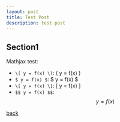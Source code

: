 ```yaml
---
layout: post
title: Test Post
description: test post
---
```


## Section1

Mathjax test:

+ `\( y = f(x) \)`: \( y = f(x) \)
+ `$ y = f(x) $`: $ y = f(x) $
+ `\[ y = f(x) \]`: \[ y = f(x) \]
+ `$$ y = f(x) $$`: $$ y = f(x) $$

[back](../)
